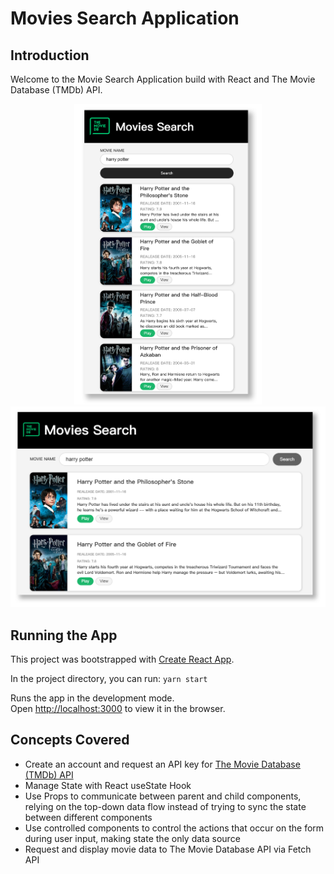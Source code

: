 # Movies Search Application

## Introduction

Welcome to the Movie Search Application build with React and The Movie Database (TMDb) API.

<div  align="center">    
  <img src="./display_images/iPhone 6_7_8 Plus.png" alt="iPhone 6_7_8 Plus" width = "300"/>
  <img src="./display_images/PC.png" alt="PC" width = "700"/>
</div>


## Running the App

This project was bootstrapped with [Create React App](https://github.com/facebook/create-react-app).

In the project directory, you can run: `yarn start`

Runs the app in the development mode.<br />
Open [http://localhost:3000](http://localhost:3000) to view it in the browser.

## Concepts Covered

- Create an account and request an API key for [The Movie Database (TMDb) API](https://www.themoviedb.org/)
- Manage State with React useState Hook
- Use Props to communicate between parent and child components, relying on the top-down data flow instead of trying to sync the state between different components
- Use controlled components to control the actions that occur on the form during user input, making state the only data source
- Request and display movie data to The Movie Database API via Fetch API

